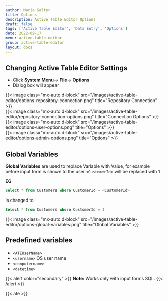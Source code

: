 ```yaml
---
author: Maria Salter
title: Options
description: Active Table Editor Options
draft: false
tags: ['Active Table Editor', 'Data Entry', 'Options']
date: 2022-09-17
menu: active-table-editor
group: active-table-editor
layout: docs
---
```


## Changing Active Table Editor Settings

- Click **System Menu**-> **File**-> **Options**
- Dialog box will appear

{{< image class="mx-auto d-block"  src="/images/active-table-editor/options-repository-connection.png" title="Repository Connection" >}}
\
{{< image class="mx-auto d-block"  src="/images/active-table-editor/repository-connection-options.png" title="Connection Options" >}}
\
{{< image class="mx-auto d-block"  src="/images/active-table-editor/options-user-options.png" title="Options" >}}
\
{{< image class="mx-auto d-block"  src="/images/active-table-editor/options-admin-options.png" title="Options" >}}

## Global Variables

**Global Variables** are used to replace Variable with Value, for example before input form is shown to the user `<CustomerId>` will be replaced with 1

**EG**

```sql
Select * from Customers where CustomerId = <CustomerId>
```

Is changed to

```sql
Select * from Customers where CustomerId = 1
```

{{< image class="mx-auto d-block"  src="/images/active-table-editor/options-global-variables.png" title="Global Variables" >}}

## Predefined variables

- `<ATEUserName>`
- `<username>` OS user name
- `<computername>`
- `<datetime>`

{{< alert color="secondary" >}}
**Note:** Works only with input forms SQL.
{{< /alert >}}

{{< ate >}}
